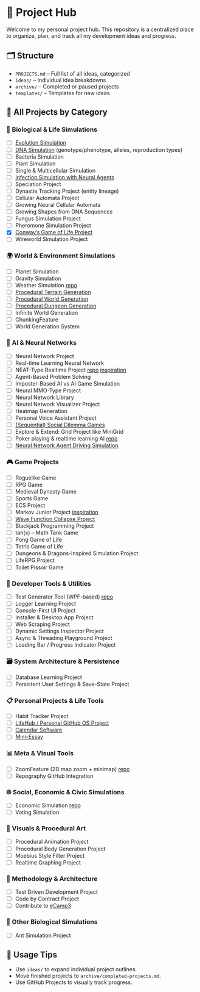 # 🧠 Project Hub

Welcome to my personal project hub. This repository is a centralized place to organize, plan, and track all my development ideas and progress.

## 🗂 Structure
- `PROJECTS.md` – Full list of all ideas, categorized
- `ideas/` – Individual idea breakdowns
- `archive/` – Completed or paused projects
- `templates/` – Templates for new ideas

## 🚀 All Projects by Category

### 🧬 Biological & Life Simulations
- [ ] [Evolution Simulation](ideas/conways-game-of-life.md)
- [ ] [DNA Simulation](ideas/dna-simulator.md) (genotype/phenotype, alleles, reproduction types)
- [ ] Bacteria Simulation
- [ ] Plant Simulation
- [ ] Single & Multicellular Simulation
- [ ] [Infection Simulation with Neural Agents](ideas/infection-simulation.md)
- [ ] Speciation Project
- [ ] Dynastie Tracking Project (entity lineage)
- [ ] Cellular Automata Project
- [ ] Growing Neural Cellular Automata
- [ ] Growing Shapes from DNA Sequences
- [ ] Fungus Simulation Project
- [ ] Pheromone Simulation Project
- [X] [Conway’s Game of Life Project](ideas/conways-game-of-life.md)
- [ ] Wireworld Simulation Project

### 🌍 World & Environment Simulations
- [ ] Planet Simulation
- [ ] Gravity Simulation
- [ ] Weather Simulation [repo](https://github.com/Zediwan/PyWeatherSim)
- [ ] [Procedural Terrain Generation](ideas/terrain-generator.md)
- [ ] [Procedural World Generation](ideas/world-generator.md)
- [ ] [Procedural Dungeon Generation](ideas/dungeon-generator.md)
- [ ] Infinite World Generation
- [ ] ChunkingFeature
- [ ] World Generation System

### 🧠 AI & Neural Networks
- [ ] Neural Network Project
- [ ] Real-time Learning Neural Network
- [ ] NEAT-Type Realtime Project [repo](https://github.com/Zediwan/BioRT-NEAT) [inspiration](https://github.com/CodeReclaimers/neat-python)
- [ ] Agent-Based Problem Solving
- [ ] Imposter-Based AI vs AI Game Simulation
- [ ] Neural MMO-Type Project
- [ ] Neural Network Library
- [ ] Neural Network Visualizer Project
- [ ] Heatmap Generation
- [ ] Personal Voice Assistant Project
- [ ] [(Sequential) Social Dilemma Games](ideas/social-dilemma-games.md)
- [ ] Explore & Extend: Grid Project like MiniGrid
- [ ] Poker playing & realtime learning AI [repo](https://github.com/Zediwan/Pokerface)
- [ ] [Neural Network Agent Driving Simulation](ideas/driving-simulation.md)

### 🎮 Game Projects
- [ ] Roguelike Game
- [ ] RPG Game
- [ ] Medieval Dynasty Game
- [ ] Sports Game
- [ ] ECS Project
- [ ] Markov Junior Project [inspiration]((https://github.com/mxgmn/MarkovJunior))
- [ ] [Wave Function Collapse Project](ideas/wave-function-collapse.md)
- [ ] Blackjack Programming Project
- [ ] tan(x) – Math Tank Game
- [ ] Pong Game of Life
- [ ] Tetris Game of Life
- [ ] Dungeons & Dragons-Inspired Simulation Project
- [ ] LifeRPG Project
- [ ] Toilet Pissoir Game

### 🧰 Developer Tools & Utilities
- [ ] Test Generator Tool (WPF-based) [repo](https://github.com/Zediwan/TestGenerator)
- [ ] Logger Learning Project
- [ ] Console-First UI Project
- [ ] Installer & Desktop App Project
- [ ] Web Scraping Project
- [ ] Dynamic Settings Inspector Project
- [ ] Async & Threading Playground Project
- [ ] Loading Bar / Progress Indicator Project

### 🗃️ System Architecture & Persistence
- [ ] Database Learning Project
- [ ] Persistent User Settings & Save-State Project

### 📋 Personal Projects & Life Tools
- [ ] Habit Tracker Project
- [ ] [LifeHub / Personal GitHub OS Project](ideas/lifehub.md)
- [ ] [Calendar Software](ideas/calendar-software.md)
- [ ] [Mini-Essay](ideas/mini-essay.md)

### 📊 Meta & Visual Tools
- [ ] ZoomFeature (2D map zoom + minimap) [repo](https://github.com/Zediwan/ZoomFeature)
- [ ] Repography GitHub Integration

### 🌐 Social, Economic & Civic Simulations
- [ ]  Economic Simulation [repo](https://github.com/Zediwan/SimCorp)
- [ ]  Voting Simulation

### 🎨 Visuals & Procedural Art
- [ ]  Procedural Animation Project
- [ ]  Procedural Body Generation Project
- [ ]  Moebius Style Filter Project
- [ ]  Realtime Graphing Project

### 🧪 Methodology & Architecture
- [ ]  Test Driven Development Project
- [ ]  Code by Contract Project
- [ ]  Contribute to [eCamp3](https://github.com/ecamp/ecamp3)

### 🐜 Other Biological Simulations
- [ ]  Ant Simulation Project

## 🧰 Usage Tips
- Use `ideas/` to expand individual project outlines.
- Move finished projects to `archive/completed-projects.md`.
- Use GitHub Projects to visually track progress.
